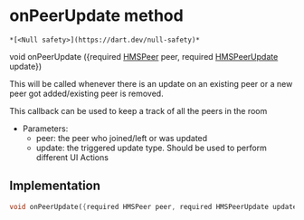 


# onPeerUpdate method




    *[<Null safety>](https://dart.dev/null-safety)*




void onPeerUpdate
({required [HMSPeer](../../model_hms_peer/HMSPeer-class.md) peer, required [HMSPeerUpdate](../../enum_hms_peer_update/HMSPeerUpdate-class.md) update})





<p>This will be called whenever there is an update on an existing peer
or a new peer got added/existing peer is removed.</p>
<p>This callback can be used to keep a track of all the peers in the room</p>
<ul>
<li>Parameters:
<ul>
<li>peer: the peer who joined/left or was updated</li>
<li>update: the triggered update type. Should be used to perform different UI Actions</li>
</ul>
</li>
</ul>



## Implementation

```dart
void onPeerUpdate({required HMSPeer peer, required HMSPeerUpdate update});
```







